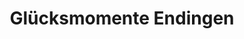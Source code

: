 ---
title: "Glücksmomente Endingen"
url: /endingen-am-kaiserstuhl/gluecksmomente-endingen/
shop: Babysachen
---